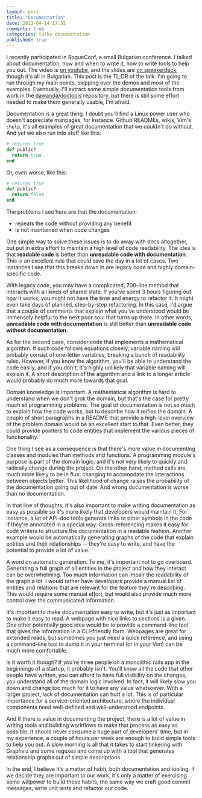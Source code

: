 ```yaml
---
layout: post
title: "Documentation"
date: 2013-04-14 17:31
comments: true
categories: talks documentation
published: true
---
```


I recently participated in RogueConf, a small Bulgarian conference. I talked
about documentation, how and when to write it, how to write tools to help you
out. The video is [on youtube](http://youtu.be/0aZ0LRxuq_I), and the slides are
[on speakerdeck](https://speakerdeck.com/andrewradev/dokumientatsiia-rogueconf-2013),
though it's all in Bulgarian. This post is the TL;DR of the talk. I'm going to
run through my main points, skipping over the demos and most of the examples.
Eventually, I'll extract some simple documentation tools from work in the
[dawanda/doctools](https://github.com/dawanda/doctools) repository, but there
is still some effort needed to make them generally usable, I'm afraid.

<!-- more -->

Documentation is a great thing. I doubt you'll find a Linux power user who
doesn't appreciate manpages, for instance. Github READMEs, wikis, Vim's
`:help`, it's all examples of great documentation that we couldn't do without.
And yet we also run into stuff like this:

``` ruby
# returns true
def public?
  return true
end
```

Or, even worse, like this:

``` ruby
# returns true
def public?
  return false
end
```

The problems I see here are that the documentation:

- repeats the code without providing any benefit
- is not maintained when code changes

One simple way to solve these issues is to do away with docs altogether, but
put in extra effort to maintain a high level of code readability. The idea is
that **readable code** is better than **unreadable code with documentation**.
This is an excellent rule that could save the day in a lot of cases. Two
instances I see that this breaks down in are legacy code and highly
domain-specific code.

With legacy code, you may have a complicated, 700-line method that interacts
with all kinds of shared state. If you've spent 3 hours figuring out how it
works, you might not have the time and energy to refactor it. It might even
take days of planned, step-by-step refactoring. In this case, I'd argue that a
couple of comments that explain what you've understood would be immensely
helpful to the next poor soul that turns up there. In other words, **unreadable
code with documentation** is still better than **unreadable code without
documentation**.

As for the second case, consider code that implements a mathematical algorithm.
If such code follows equations closely, variable naming will probably consist
of one-letter variables, breaking a bunch of readability rules. However, if you
know the algorithm, you'll be able to understand the code easily, and if you
don't, it's highly unlikely that variable naming will explain it. A short
description of the algorithm and a link to a longer article would probably do
much more towards that goal.

Domain knowledge is important. A mathematical algorithm is hard to understand
when we don't grok the domain, but that's the case for pretty much all
programming problems. The goal of documentation is not so much to explain how
the code works, but to describe how it reifies the domain. A couple of short
paragraphs in a README that provide a high-level overview of the problem domain
would be an excellent start to that. Even better, they could provide pointers
to code entities that implement the various pieces of functionality.

One thing I see as a consequence is that there's more value in documenting
classes and modules than methods and functions. A programming module's purpose
is part of the domain logic, and it's not very likely to quickly and radically
change during the project. On the other hand, method calls are much more likely
to be in flux, changing to accomodate the interactions between objects better.
This likelihood of change raises the probability of the documentation going out
of date. And wrong documentation is worse than no documentation.

In that line of thoughts, it's also important to make writing documentation as
easy as possible so it's more likely that developers would maintain it. For
instance, a lot of API-doc tools generate links to other symbols in the code if
they're annotated in a special way. Cross-referencing makes it easy for code
writers to structure the documentation in a readable fashion. Another example
would be automatically generating graphs of the code that explain entities and
their relationships -- they're easy to write, and have the potential to provide
a lot of value.

A word on automatic generation. To me, it's important not to go overboard.
Generating a full graph of all entities in the project and how they interact
can be overwhelming. Too much information can impair the readability of the
graph a lot. I would rather have developers provide a manual list of entities
and relations that are relevant for the feature they're describing. This would
require some manual effort, but would also provide much more control over the
communicated information.

It's important to make documentation easy to write, but it's just as important
to make it easy to read. A webpage with nice links to sections is a given. One
other potentially good idea would be to provide a command-line tool that gives
the information in a CLI-friendly form. Webpages are great for extended reads,
but sometimes you just need a quick reference, and using a command-line tool to
dump it in your terminal (or in your Vim) can be much more comfortable.

Is it worth it though? If you're three people on a monolithic rails app in the
beginnings of a startup, it probably isn't. You'll know all the code that other
people have written, you can afford to have full visibility on the changes, you
understand all of the domain logic involved. In fact, it will likely slow you
down and change too much for it to have any value whatsoever. With a larger
project, lack of documentation can hurt a lot. This is of particular importance
for a service-oriented architecture, where the individual components need
well-defined and well-understood endpoints.

And if there is value in documenting the project, there is a lot of value in
writing tools and building workflows to make that process as easy as possible.
It should never consume a huge part of developers' time, but in my experience,
a couple of hours per week are enough to build simple tools to help you out. A
slow morning is all that it takes to start tinkering with Graphviz and some
regexes and come up with a tool that generates relationship graphs out of
simple descriptions.

In the end, I believe it's a matter of habit, both documentation and tooling.
If we decide they are important to our work, it's only a matter of exercising
some willpower to build these habits, the same way we craft good commit
messages, write unit tests and refactor our code.
